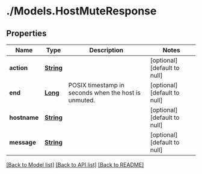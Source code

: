# ./Models.HostMuteResponse
## Properties

Name | Type | Description | Notes
------------ | ------------- | ------------- | -------------
**action** | [**String**][1] |  | [optional] [default to null]
**end** | [**Long**][2] | POSIX timestamp in seconds when the host is unmuted. | [optional] [default to null]
**hostname** | [**String**][1] |  | [optional] [default to null]
**message** | [**String**][1] |  | [optional] [default to null]

[[Back to Model list]][3] [[Back to API list]][4] [[Back to README]][5]

[1]: string.md
[2]: long.md
[3]: ../README.md#documentation-for-models
[4]: ../README.md#documentation-for-api-endpoints
[5]: ../README.md
